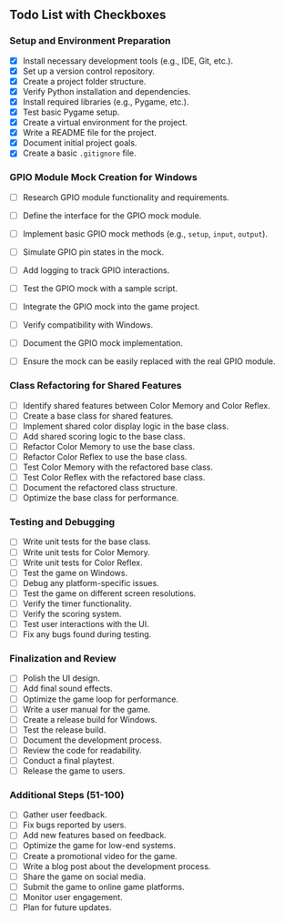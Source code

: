 ## Todo List with Checkboxes

### Setup and Environment Preparation
- [x] Install necessary development tools (e.g., IDE, Git, etc.).
- [x] Set up a version control repository.
- [x] Create a project folder structure.
- [x] Verify Python installation and dependencies.
- [x] Install required libraries (e.g., Pygame, etc.).
- [x] Test basic Pygame setup.
- [x] Create a virtual environment for the project.
- [x] Write a README file for the project.
- [x] Document initial project goals.
- [x] Create a basic `.gitignore` file.

### GPIO Module Mock Creation for Windows
- [ ] Research GPIO module functionality and requirements.
- [ ] Define the interface for the GPIO mock module.
- [ ] Implement basic GPIO mock methods (e.g., `setup`, `input`, `output`).
- [ ] Simulate GPIO pin states in the mock.
- [ ] Add logging to track GPIO interactions.
- [ ] Test the GPIO mock with a sample script.
- [ ] Integrate the GPIO mock into the game project.
- [ ] Verify compatibility with Windows.
- [ ] Document the GPIO mock implementation.
- [ ] Ensure the mock can be easily replaced with the real GPIO module.


### Class Refactoring for Shared Features
- [ ] Identify shared features between Color Memory and Color Reflex.
- [ ] Create a base class for shared features.
- [ ] Implement shared color display logic in the base class.
- [ ] Add shared scoring logic to the base class.
- [ ] Refactor Color Memory to use the base class.
- [ ] Refactor Color Reflex to use the base class.
- [ ] Test Color Memory with the refactored base class.
- [ ] Test Color Reflex with the refactored base class.
- [ ] Document the refactored class structure.
- [ ] Optimize the base class for performance.

### Testing and Debugging
- [ ] Write unit tests for the base class.
- [ ] Write unit tests for Color Memory.
- [ ] Write unit tests for Color Reflex.
- [ ] Test the game on Windows.
- [ ] Debug any platform-specific issues.
- [ ] Test the game on different screen resolutions.
- [ ] Verify the timer functionality.
- [ ] Verify the scoring system.
- [ ] Test user interactions with the UI.
- [ ] Fix any bugs found during testing.

### Finalization and Review
- [ ] Polish the UI design.
- [ ] Add final sound effects.
- [ ] Optimize the game loop for performance.
- [ ] Write a user manual for the game.
- [ ] Create a release build for Windows.
- [ ] Test the release build.
- [ ] Document the development process.
- [ ] Review the code for readability.
- [ ] Conduct a final playtest.
- [ ] Release the game to users.

### Additional Steps (51-100)
- [ ] Gather user feedback.
- [ ] Fix bugs reported by users.
- [ ] Add new features based on feedback.
- [ ] Optimize the game for low-end systems.
- [ ] Create a promotional video for the game.
- [ ] Write a blog post about the development process.
- [ ] Share the game on social media.
- [ ] Submit the game to online game platforms.
- [ ] Monitor user engagement.
- [ ] Plan for future updates.
